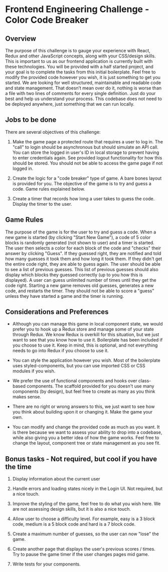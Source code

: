 # Frontend Engineering Challenge - Color Code Breaker

## Overview

The purpose of this challenge is to gauge your experience with React, Redux and other JavaScript concepts, along with your CSS/design skills. This is important to us as our frontend application is currently built with these technologies. You will be provided with a half started project, and your goal is to complete the tasks from this initial boilerplate. Feel free to modify the provided code however you wish, it is just something to get you started. We are looking for well structured, maintainable and readable code and state management. That doesn’t mean over do it, nothing is worse than a file with two lines of comments for every single definition. Just do your best and help us understand your process. This codebase does not need to be deployed anywhere, just something that we can run locally.

## Jobs to be done

There are several objectives of this challenge:

1. Make the game page a protected route that requires a user to log in. The "call" to login should be asynchronous but should simulate an API call. You can store the logged in user's ID in local storage to prevent having to enter credentials again. See provided logout functionality for how this should be stored. You should not be able to access the game page if not logged in.

1. Create the logic for a "code breaker" type of game. A bare bones layout is provided for you. The objective of the game is to try and guess a code. Game rules explained below.

1. Create a timer that records how long a user takes to guess the code. Display the timer to the user.

## Game Rules

The purpose of the game is for the user to try and guess a code. When a new game is started (by clicking "Start New Game"), a code of 5 color blocks is randomly generated (not shown to user) and a timer is started. The user then selects a color for each block of the code and "checks" their answer by clicking "Guess". If they guessed right, they are notified and told how many guesses it took them and how long it took them. If they didn't get the entire code right, they are able to guess again. The user should be able to see a list of previous guesses. This list of previous guesses should also display which blocks they guessed correctly (up to you how this is displayed). A user can guess unlimited number of times until they get the code right. Starting a new game removes old guesses, generates a new code, and restarts the timer. They should not be able to score a "guess" unless they have started a game and the timer is running.

## Considerations and Preferences

- Although you can manage this game in local component state, we would prefer you to hook up a Redux store and manage some of your state through Redux. We know Redux is overkill for this situation, but we just want to see that you know how to use it. Boilerplate has been included if you choose to use it. Keep in mind, this is optional, and not everything needs to go into Redux if you choose to use it.

- You can style the application however you wish. Most of the boilerplate uses styled-components, but you can use imported CSS or CSS modules if you wish.

- We prefer the use of functional components and hooks over class-based components. The scaffold provided for you doesn't use many components (by design), but feel free to create as many as you think makes sense.

- There are no right or wrong answers to this, we just want to see how you think about building upon it or changing it. Make the game your own.

- You can modify and change the provided code as much as you want. It is there because we want to assess your ability to drop into a codebase, while also giving you a better idea of how the game works. Feel free to change the layout, component tree or state management as you see fit.

## Bonus tasks - Not required, but cool if you have the time

1. Display information about the current user

1. Handle errors and loading states nicely in the Login UI. Not required, but a nice touch.

1. Improve the styling of the game, feel free to do what you wish here. We are not assessing design skills, but it is also a nice touch.

1. Allow user to choose a difficulty level. For example, easy is a 3 block code, medium is a 5 block code and hard is a 7 block code.

1. Create a maximum number of guesses, so the user can now "lose" the game.

1. Create another page that displays the user's previous scores / times. Try to pause the game timer if the user changes pages mid game.

1. Write tests for your components.
